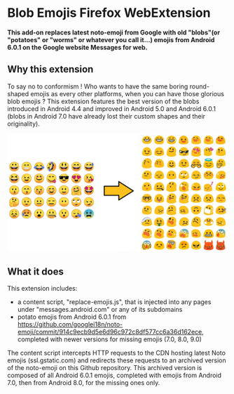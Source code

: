 # Blob Emojis Firefox WebExtension

**This add-on replaces latest noto-emoji from Google with old "blobs"(or "potatoes" or "worms" or whatever you call it...) emojis from Android 6.0.1 on the Google website Messages for web.**

## Why this extension

To say no to conformism ! Who wants to have the same boring round-shaped emojis as every other platforms, when you can have those glorious blob emojis ? This extension features the best version of the blobs introduced in Android 4.4 and improved in Android 5.0 and Android 6.0.1 (blobs in Android 7.0 have already lost their custom shapes and their originality).

![Switch back to good ol' blobs !](resources/images/blob-no-blob.png "Switch back to good ol' blobs !")

## What it does

This extension includes:

* a content script, "replace-emojis.js", that is injected into any pages under "messages.android.com" or any of its subdomains
* potato emojis from Android 6.0.1 from https://github.com/googlei18n/noto-emoji/commit/914c9ecb9d5e6d96c972c8df577cc6a36d162ece, completed with newer versions for missing emojis (7.0, 8.0, 9.0)

The content script intercepts HTTP requests to the CDN hosting latest Noto emojis (ssl.gstatic.com) and redirects these requests to an archived version of the noto-emoji on this Github repository. This archived version is composed of all Android 6.0.1 emojis, completed with emojis from Android 7.0, then from Android 8.0, for the missing ones only.

